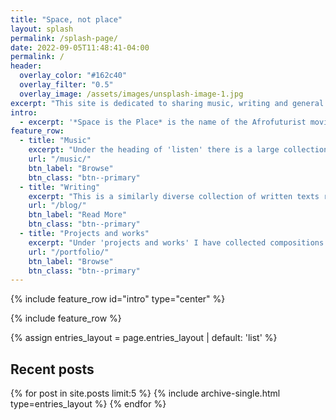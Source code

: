 ```yaml
---
title: "Space, not place"
layout: splash
permalink: /splash-page/
date: 2022-09-05T11:48:41-04:00
permalink: /
header:
  overlay_color: "#162c40"
  overlay_filter: "0.5"
  overlay_image: /assets/images/unsplash-image-1.jpg
excerpt: "This site is dedicated to sharing music, writing and general information about what I do as a musician, composer and researcher. The site is an infinite work-in-progress and perhaps more of an archive than a promotion for myself."
intro: 
  - excerpt: '*Space is the Place* is the name of the Afrofuturist movie featuring Sun Ra from 1972. Sun Ra is a strong influence on me. But now, the challenge, and the new futurism, is to find that space is not *a* place, but something completely different and much more. Place is excluding but space is inclusive.  start to disregard place as a confined area and to fully acknowledge that space is so much more than place.'
feature_row:
  - title: "Music"
    excerpt: "Under the heading of 'listen' there is a large collection of various recordings, tracks from CDs, concert videos and the like. The material is quite unorganized and the main rationale behind publishing is that I publish things that are current. However, I don't take stuff out that is not current."
    url: "/music/"
    btn_label: "Browse"
    btn_class: "btn--primary"
  - title: "Writing"
    excerpt: "This is a similarly diverse collection of written texts ranging from technical notes, blog posts on to full articles. Most of these are in English but there are Swedish posts as well. Follow 'about' and on to publications for published articles. Though the list is complete all are not downloadable yet."
    url: "/blog/"
    btn_label: "Read More"
    btn_class: "btn--primary"
  - title: "Projects and works"
    excerpt: "Under 'projects and works' I have collected compositions as well as current projects (such as groups and other collabortions). Depending on the type of page the material differs a bit. These are in many occasions connected to the the recordings, so this is an entry point to listen to some of my music as well."
    url: "/portfolio/"
    btn_label: "Browse"
    btn_class: "btn--primary"
---
```


{% include feature_row id="intro" type="center" %}

{% include feature_row %}

{% assign entries_layout = page.entries_layout | default: 'list' %}
<h2 class="archive__item-title">Recent posts</h2>
{% for post in site.posts limit:5 %}
  {% include archive-single.html type=entries_layout %}
{% endfor %}
